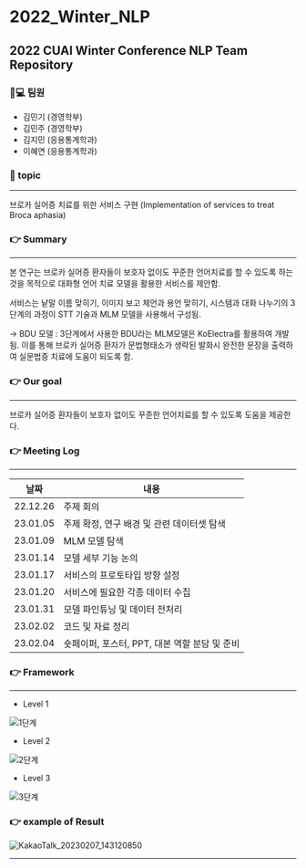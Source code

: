 # 2022_Winter_NLP
## 2022 CUAI Winter Conference NLP Team Repository

### 👨💻 팀원
* 김민기 (경영학부)
* 김민주 (경영학부)
* 김지민 (응용통계학과)
* 이혜연 (응용통계학과)

### :pushpin: topic
<hr/>
브로카 실어증 치료를 위한 서비스 구현 (Implementation of services to treat Broca aphasia)

### :point_right: Summary
<hr/>
본 연구는 브로카 실어증 환자들이 보호자 없이도 꾸준한 언어치료를 할 수 있도록 하는 것을 목적으로 대화형 언어 치료 모델을 활용한 서비스를 제안함. 

서비스는 낱말 이름 맞히기, 이미지 보고 체언과 용언 맞히기, 시스템과 대화 나누기의 3단계의 과정이 STT 기술과 MLM 모델을 사용해서 구성됨. 

-> BDU 모델 : 3단계에서 사용한 BDU라는 MLM모델은 KoElectra를 활용하여 개발됨. 이를 통해 브로카 실어증 환자가 문법형태소가 생략된 발화시 완전한 문장을 출력하여 실문법증 치료에 도움이 되도록 함.

### :point_right: Our goal
<hr/>
브로카 실어증 환자들이 보호자 없이도 꾸준한 언어치료를 할 수 있도록 도움을 제공한다.

### :point_right: Meeting Log
<hr/>

| 날짜 | 내용 |
|---|---|
| 22.12.26 | 주제 회의 |  
| 23.01.05 | 주제 확정, 연구 배경 및 관련 데이터셋 탐색 |
| 23.01.09 | MLM 모델 탐색 |
| 23.01.14 | 모델 세부 기능 논의 |
| 23.01.17 | 서비스의 프로토타입 방향 설정 |
| 23.01.20 | 서비스에 필요한 각종 데이터 수집 |
| 23.01.31 | 모델 파인튜닝 및 데이터 전처리 |
| 23.02.02 | 코드 및 자료 정리 |
| 23.02.04 | 숏페이퍼, 포스터, PPT, 대본 역할 분담 및 준비 |

### :point_right: Framework
<hr/>

* Level 1

![1단계](https://user-images.githubusercontent.com/100768412/217162955-47f8f98c-3ee4-4269-8e39-b05ad947cf50.PNG)

* Level 2

![2단계](https://user-images.githubusercontent.com/100768412/217162963-4b6775a9-b990-4128-a56a-17ee68455817.PNG)

* Level 3

![3단계](https://user-images.githubusercontent.com/100768412/217162985-c70da71a-3da3-4499-a2fd-735697300ef6.PNG)

### :point_right: example of Result
![KakaoTalk_20230207_143120850](https://user-images.githubusercontent.com/100768412/217163256-a0bd7857-ff1e-4abd-9a76-b5f3756aa3d5.png)

<hr/>

